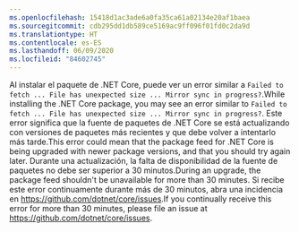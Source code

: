 ```yaml
---
ms.openlocfilehash: 15418d1ac3ade6a0fa35ca61a02134e20af1baea
ms.sourcegitcommit: cdb295dd1db589ce5169ac9ff096f01fd0c2da9d
ms.translationtype: HT
ms.contentlocale: es-ES
ms.lasthandoff: 06/09/2020
ms.locfileid: "84602745"
---
```


<span data-ttu-id="9aefd-101">Al instalar el paquete de .NET Core, puede ver un error similar a `Failed to fetch ... File has unexpected size ... Mirror sync in progress?`.</span><span class="sxs-lookup"><span data-stu-id="9aefd-101">While installing the .NET Core package, you may see an error similar to `Failed to fetch ... File has unexpected size ... Mirror sync in progress?`.</span></span> <span data-ttu-id="9aefd-102">Este error significa que la fuente de paquetes de .NET Core se está actualizando con versiones de paquetes más recientes y que debe volver a intentarlo más tarde.</span><span class="sxs-lookup"><span data-stu-id="9aefd-102">This error could mean that the package feed for .NET Core is being upgraded with newer package versions, and that you should try again later.</span></span> <span data-ttu-id="9aefd-103">Durante una actualización, la falta de disponibilidad de la fuente de paquetes no debe ser superior a 30 minutos.</span><span class="sxs-lookup"><span data-stu-id="9aefd-103">During an upgrade, the package feed shouldn't be unavailable for more than 30 minutes.</span></span> <span data-ttu-id="9aefd-104">Si recibe este error continuamente durante más de 30 minutos, abra una incidencia en <https://github.com/dotnet/core/issues>.</span><span class="sxs-lookup"><span data-stu-id="9aefd-104">If you continually receive this error for more than 30 minutes, please file an issue at <https://github.com/dotnet/core/issues>.</span></span>
